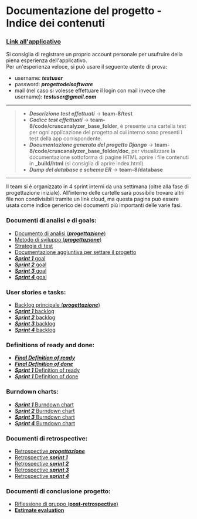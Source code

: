 # Documentazione del progetto - Indice dei contenuti
### [Link all'applicativo](http://cruscanalyzer.pythonanywhere.com/)
Si consiglia di registrare un proprio account personale per usufruire della piena esperienza dell'applicativo.\
Per un'esperienza veloce, si può usare il seguente utente di prova:
* username: *__testuser__*
* password: *__progettodelsoftware__*
* mail (nel caso si volesse effettuare il login con mail invece che username): *__testuser@gmail.com__*
---
> * *__Descrizione test effettuati__* &rarr; __team-8/test__ 
> * *__Codice test effettuati__* &rarr; __team-8/code/cruscanalyzer_base_folder__, è presente una cartella test
> per ogni applicazione del progetto al cui interno sono presenti i test della app corrispondente. 
> * *__Documentazione generata del progetto Django__* &rarr; __team-8/code/cruscanalyzer_base_folder/doc__, per 
>visualizzare la documentazione sottoforma di pagine HTML aprire i file contenuti in __\_build/html__ (si consiglia di 
>aprire index.html).
>* *__Dump del database e schema ER__* &rarr; __team-8/database__
---
Il team si è organizzato in 4 sprint interni da una settimana (oltre alla fase di progettazione iniziale).
All'interno delle cartelle sarà possibile trovare altri file non condivisibili tramite un link cloud, ma questa pagina può essere 
usata come indice generico dei documenti più importanti delle varie fasi.

### Documenti di analisi e di goals:
* [Documento di analisi (*__progettazione__*)](https://drive.google.com/open?id=1fqsqfRqMtCHZnmAJZsIR6-WETEUwjJQ9a_Edtw5kqfU)
* [Metodo di sviluppo (*__progettazione__*)](https://docs.google.com/document/d/1CAqW92mLo3jj3l2VUoS927d9PwDVH4NsLhUtwZueh44/edit?usp=sharing)
* [Strategia di test](https://docs.google.com/document/d/1UIW0HcEp1-iaM1Lu-AnPqsBM0r8XwnlHxz77JoPEEB0/edit?usp=sharing)
* [Documentazione aggiuntiva per settare il progetto](https://docs.google.com/document/d/1K0VJ_7XTmxufdECg_rdLnUI1fKXtVU2_YFv6lyePHo0/edit?usp=sharing)
* [*__Sprint 1__* goal](https://docs.google.com/document/d/1qY-3HNM38T_gtePC2JaB85bQrfe5rsrQIVVmCgdoh6c/edit?usp=sharing)
* [*__Sprint 2__* goal](https://docs.google.com/document/d/1MCWTzpuobwu08Y1FMebvJIhPBb6vCChH3zzKaDKDgdw/edit?usp=sharing)
* [*__Sprint 3__* goal](https://docs.google.com/document/d/1ie_CCHFZ4UAlKb-2J6k7MzhuCTmmuuKOLpJ9YL6QW78/edit?usp=sharing)
* [*__Sprint 4__* goal](https://docs.google.com/document/d/1OoKV7YPQ2GKeIkdSL5nqYBmC3fRv6yxnTisAPS5unBo/edit?usp=sharing)

### User stories e tasks:
* [Backlog principale (*__progettazione__*)](https://trello.com/b/DYLLlMxH/user-stories)
* [*__Sprint 1__* backlog](https://trello.com/b/g5fP5Zvj)
* [*__Sprint 2__* backlog](https://trello.com/b/Y206O1ET)
* [*__Sprint 3__* backlog](https://trello.com/b/SpW5FwDv)
* [*__Sprint 4__* backlog](https://trello.com/b/NFUPgTNs)

### Definitions of ready and done:
* [*__Final Definition of ready__*](https://docs.google.com/document/d/11gPPivJUV7U5X0cZ_rqGbdkjXdwn4AX9TkqV6_cn_Y0/edit?usp=sharing)
* [*__Final Definition of done__*](https://docs.google.com/document/d/1-UTqiaRegyhosdsrZEq0x7-R3SHVpSfh2LHtknKj2sM/edit?usp=sharing)
* [*__Sprint 1__* Definition of ready](https://docs.google.com/document/d/1lqEz1gBpwPtp4csAsXoUXu1L7sBqhqQCmRw4csCy_EM/edit?usp=sharing)
* [*__Sprint 1__* Definition of done](https://docs.google.com/document/d/19CC5N0T-RY8nhHOg8ybqEca_C8h_gamVuEHa9AlwAUk/edit?usp=sharing)

### Burndown charts:
* [*__Sprint 1__* Burndown chart](https://docs.google.com/spreadsheets/d/1PJ8udjGXBLE--hm6h6ZaZgJqUHqTxWz2vMEz-F-Ieto/edit?usp=sharing)
* [*__Sprint 2__* Burndown chart](https://docs.google.com/spreadsheets/d/1xKOQY8YzMgToz3voeesVVoSmET2L5m8go-zRkZtn3qY/edit?usp=sharing)
* [*__Sprint 3__* Burndown chart](https://docs.google.com/spreadsheets/d/1g3Ef2bhgLFHIMnhMiMmIAc8NEuyAMnXJ2EE1cLzgQys/edit?usp=sharing)
* [*__Sprint 4__* Burndown chart](https://docs.google.com/spreadsheets/d/1GwrAm1HDFElb2AWyPDuSHdJasVz8QFXs-rskYJqii9w/edit?usp=sharing)

### Documenti di retrospective:
* [Retrospective *__progettazione__*](https://docs.google.com/document/d/1eywg1DGLc7IlzxXH0lHj8XA4jfVQZk_rpoXwKN7XLkc/edit?usp=sharing)
* [Retrospective *__sprint 1__*](https://docs.google.com/document/d/1ObPKVKzpa0njEMfxMX5oaIRLxDwzBjwKSujNk0jYDDc/edit?usp=sharing)
* [Retrospective *__sprint 2__*](https://docs.google.com/document/d/1h7HR11C-CEYgV_tW779YCsMGmXO81NrsaAe22H1E4TE/edit?usp=sharing)
* [Retrospective *__sprint 3__*](https://docs.google.com/document/d/1bulj5pF2y8NynGhDdlS3I_ltlvuGNwwB_pTVlF0Nohs/edit?usp=sharing)
* [Retrospective *__sprint 4__*](https://docs.google.com/document/d/1CnUx5EwoGAo5bTmvGaC7voujQUvI4yHKABAHpfwtdsI/edit?usp=sharing)

### Documenti di conclusione progetto:
* [Riflessione di gruppo (__post-retrospective__)](https://docs.google.com/document/d/1S-5IoWpO_FciCdLhSZw9SSfVTtDY1kHd8J2kV-b0XEM/edit?usp=sharing)
* [__Estimate evaluation__](https://docs.google.com/document/d/1zbo-UFUonu_ylWA3q_WCvvLP_fHdn3otQnQ8k0Sapq8/edit?usp=sharing)
